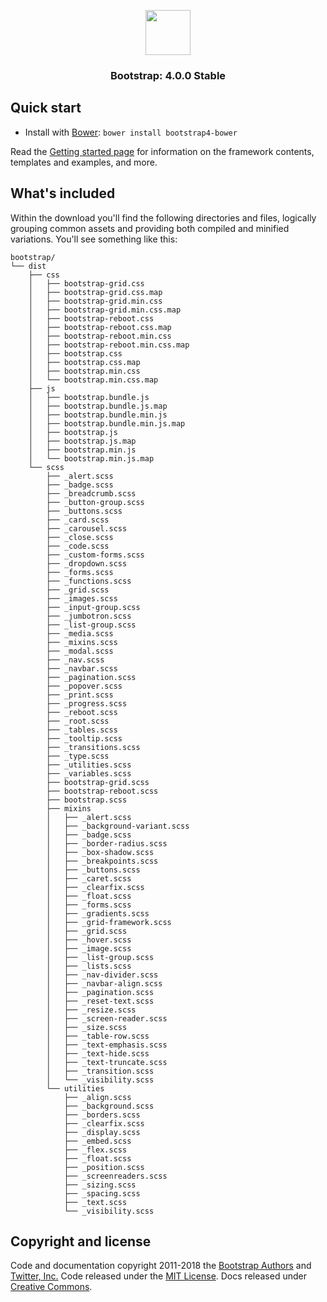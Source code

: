 <p align="center">
  <a href="https://getbootstrap.com/">
    <img src="https://getbootstrap.com/assets/brand/bootstrap-solid.svg" alt="" width=72 height=72>
  </a>
  <h3 align="center">Bootstrap: 4.0.0 Stable</h3>
</p>


## Quick start

- Install with [Bower](https://bower.io/): `bower install bootstrap4-bower`

Read the [Getting started page](https://getbootstrap.com/) for information on the framework contents, templates and examples, and more.

## What's included

Within the download you'll find the following directories and files, logically grouping common assets and providing both compiled and minified variations. You'll see something like this:

```
bootstrap/
└── dist
    ├── css
    │   ├── bootstrap-grid.css
    │   ├── bootstrap-grid.css.map
    │   ├── bootstrap-grid.min.css
    │   ├── bootstrap-grid.min.css.map
    │   ├── bootstrap-reboot.css
    │   ├── bootstrap-reboot.css.map
    │   ├── bootstrap-reboot.min.css
    │   ├── bootstrap-reboot.min.css.map
    │   ├── bootstrap.css
    │   ├── bootstrap.css.map
    │   ├── bootstrap.min.css
    │   └── bootstrap.min.css.map
    ├── js
    │   ├── bootstrap.bundle.js
    │   ├── bootstrap.bundle.js.map
    │   ├── bootstrap.bundle.min.js
    │   ├── bootstrap.bundle.min.js.map
    │   ├── bootstrap.js
    │   ├── bootstrap.js.map
    │   ├── bootstrap.min.js
    │   └── bootstrap.min.js.map
    └── scss
        ├── _alert.scss
        ├── _badge.scss
        ├── _breadcrumb.scss
        ├── _button-group.scss
        ├── _buttons.scss
        ├── _card.scss
        ├── _carousel.scss
        ├── _close.scss
        ├── _code.scss
        ├── _custom-forms.scss
        ├── _dropdown.scss
        ├── _forms.scss
        ├── _functions.scss
        ├── _grid.scss
        ├── _images.scss
        ├── _input-group.scss
        ├── _jumbotron.scss
        ├── _list-group.scss
        ├── _media.scss
        ├── _mixins.scss
        ├── _modal.scss
        ├── _nav.scss
        ├── _navbar.scss
        ├── _pagination.scss
        ├── _popover.scss
        ├── _print.scss
        ├── _progress.scss
        ├── _reboot.scss
        ├── _root.scss
        ├── _tables.scss
        ├── _tooltip.scss
        ├── _transitions.scss
        ├── _type.scss
        ├── _utilities.scss
        ├── _variables.scss
        ├── bootstrap-grid.scss
        ├── bootstrap-reboot.scss
        ├── bootstrap.scss
        ├── mixins
        │   ├── _alert.scss
        │   ├── _background-variant.scss
        │   ├── _badge.scss
        │   ├── _border-radius.scss
        │   ├── _box-shadow.scss
        │   ├── _breakpoints.scss
        │   ├── _buttons.scss
        │   ├── _caret.scss
        │   ├── _clearfix.scss
        │   ├── _float.scss
        │   ├── _forms.scss
        │   ├── _gradients.scss
        │   ├── _grid-framework.scss
        │   ├── _grid.scss
        │   ├── _hover.scss
        │   ├── _image.scss
        │   ├── _list-group.scss
        │   ├── _lists.scss
        │   ├── _nav-divider.scss
        │   ├── _navbar-align.scss
        │   ├── _pagination.scss
        │   ├── _reset-text.scss
        │   ├── _resize.scss
        │   ├── _screen-reader.scss
        │   ├── _size.scss
        │   ├── _table-row.scss
        │   ├── _text-emphasis.scss
        │   ├── _text-hide.scss
        │   ├── _text-truncate.scss
        │   ├── _transition.scss
        │   └── _visibility.scss
        └── utilities
            ├── _align.scss
            ├── _background.scss
            ├── _borders.scss
            ├── _clearfix.scss
            ├── _display.scss
            ├── _embed.scss
            ├── _flex.scss
            ├── _float.scss
            ├── _position.scss
            ├── _screenreaders.scss
            ├── _sizing.scss
            ├── _spacing.scss
            ├── _text.scss
            └── _visibility.scss
```


## Copyright and license

Code and documentation copyright 2011-2018 the [Bootstrap Authors](https://github.com/twbs/bootstrap/graphs/contributors) and [Twitter, Inc.](https://twitter.com) Code released under the [MIT License](https://github.com/twbs/bootstrap/blob/master/LICENSE). Docs released under [Creative Commons](https://github.com/twbs/bootstrap/blob/master/docs/LICENSE).
